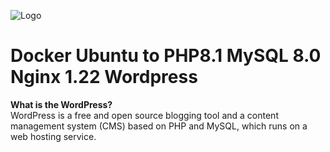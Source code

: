 ![Logo](https://s.w.org/style/images/about/WordPress-logotype-alternative.png)
# Docker Ubuntu to PHP8.1 MySQL 8.0 Nginx 1.22 Wordpress 

<b>What is the WordPress?</b><br>
WordPress is a free and open source blogging tool and a content management system (CMS) based on PHP and MySQL, which runs on a web hosting service.<br>